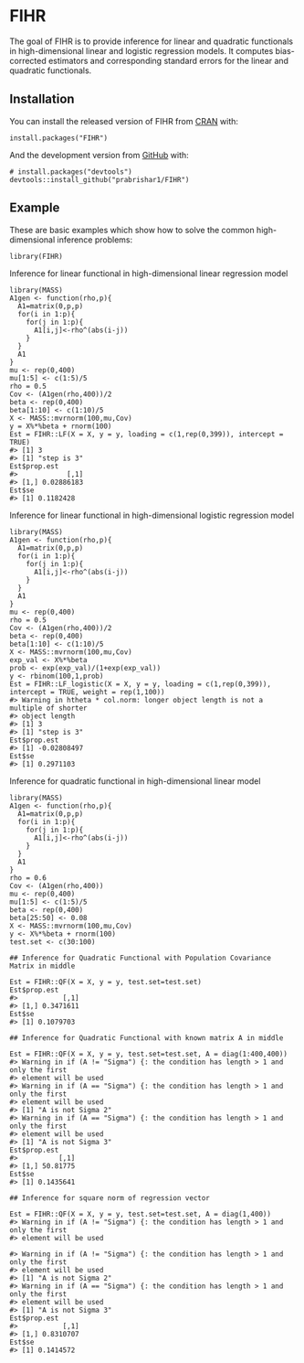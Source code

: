 
<!-- README.md is generated from README.Rmd. Please edit that file -->

FIHR
====

<!-- badges: start -->
<!-- badges: end -->

The goal of FIHR is to provide inference for linear and quadratic
functionals in high-dimensional linear and logistic regression models.
It computes bias-corrected estimators and corresponding standard errors
for the linear and quadratic functionals.

Installation
------------

You can install the released version of FIHR from
[CRAN](https://CRAN.R-project.org) with:

    install.packages("FIHR")

And the development version from [GitHub](https://github.com/) with:

    # install.packages("devtools")
    devtools::install_github("prabrishar1/FIHR")

Example
-------

These are basic examples which show how to solve the common
high-dimensional inference problems:

    library(FIHR)

Inference for linear functional in high-dimensional linear regression
model


    library(MASS)
    A1gen <- function(rho,p){
      A1=matrix(0,p,p)
      for(i in 1:p){
        for(j in 1:p){
          A1[i,j]<-rho^(abs(i-j))
        } 
      }
      A1
    }
    mu <- rep(0,400)
    mu[1:5] <- c(1:5)/5
    rho = 0.5
    Cov <- (A1gen(rho,400))/2
    beta <- rep(0,400)
    beta[1:10] <- c(1:10)/5
    X <- MASS::mvrnorm(100,mu,Cov)
    y = X%*%beta + rnorm(100)
    Est = FIHR::LF(X = X, y = y, loading = c(1,rep(0,399)), intercept = TRUE)
    #> [1] 3
    #> [1] "step is 3"
    Est$prop.est
    #>            [,1]
    #> [1,] 0.02886183
    Est$se
    #> [1] 0.1182428

Inference for linear functional in high-dimensional logistic regression
model

    library(MASS)
    A1gen <- function(rho,p){
      A1=matrix(0,p,p)
      for(i in 1:p){
        for(j in 1:p){
          A1[i,j]<-rho^(abs(i-j))
        } 
      }
      A1
    }
    mu <- rep(0,400)
    rho = 0.5
    Cov <- (A1gen(rho,400))/2
    beta <- rep(0,400)
    beta[1:10] <- c(1:10)/5
    X <- MASS::mvrnorm(100,mu,Cov)
    exp_val <- X%*%beta
    prob <- exp(exp_val)/(1+exp(exp_val))
    y <- rbinom(100,1,prob)
    Est = FIHR::LF_logistic(X = X, y = y, loading = c(1,rep(0,399)), intercept = TRUE, weight = rep(1,100))
    #> Warning in htheta * col.norm: longer object length is not a multiple of shorter
    #> object length
    #> [1] 3
    #> [1] "step is 3"
    Est$prop.est
    #> [1] -0.02808497
    Est$se
    #> [1] 0.2971103

Inference for quadratic functional in high-dimensional linear model

    library(MASS)
    A1gen <- function(rho,p){
      A1=matrix(0,p,p)
      for(i in 1:p){
        for(j in 1:p){
          A1[i,j]<-rho^(abs(i-j))
        } 
      }
      A1
    }
    rho = 0.6
    Cov <- (A1gen(rho,400))
    mu <- rep(0,400)
    mu[1:5] <- c(1:5)/5
    beta <- rep(0,400)
    beta[25:50] <- 0.08
    X <- MASS::mvrnorm(100,mu,Cov)
    y <- X%*%beta + rnorm(100)
    test.set <- c(30:100)

    ## Inference for Quadratic Functional with Population Covariance Matrix in middle

    Est = FIHR::QF(X = X, y = y, test.set=test.set)
    Est$prop.est
    #>           [,1]
    #> [1,] 0.3471611
    Est$se
    #> [1] 0.1079703

    ## Inference for Quadratic Functional with known matrix A in middle

    Est = FIHR::QF(X = X, y = y, test.set=test.set, A = diag(1:400,400))
    #> Warning in if (A != "Sigma") {: the condition has length > 1 and only the first
    #> element will be used
    #> Warning in if (A == "Sigma") {: the condition has length > 1 and only the first
    #> element will be used
    #> [1] "A is not Sigma 2"
    #> Warning in if (A == "Sigma") {: the condition has length > 1 and only the first
    #> element will be used
    #> [1] "A is not Sigma 3"
    Est$prop.est
    #>          [,1]
    #> [1,] 50.81775
    Est$se
    #> [1] 0.1435641

    ## Inference for square norm of regression vector

    Est = FIHR::QF(X = X, y = y, test.set=test.set, A = diag(1,400))
    #> Warning in if (A != "Sigma") {: the condition has length > 1 and only the first
    #> element will be used

    #> Warning in if (A != "Sigma") {: the condition has length > 1 and only the first
    #> element will be used
    #> [1] "A is not Sigma 2"
    #> Warning in if (A == "Sigma") {: the condition has length > 1 and only the first
    #> element will be used
    #> [1] "A is not Sigma 3"
    Est$prop.est
    #>           [,1]
    #> [1,] 0.8310707
    Est$se
    #> [1] 0.1414572
